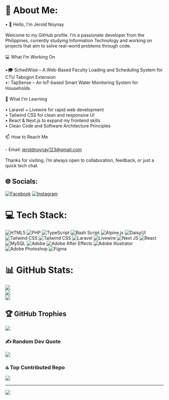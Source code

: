 # 💫 About Me:
• 👋 Hello, I'm Jerold Noynay<br><br>Welcome to my GitHub profile. I’m a passionate developer from the Philippines, currently studying Information Technology and working on projects that aim to solve real-world problems through code.<br><br>💻 What I’m Working On<br><br>•🎓 SchedWise – A Web-Based Faculty Loading and Scheduling System for CTU Tabogon Extension<br>•💧 TapSense – An IoT-based Smart Water Monitoring System for Households<br><br>🧠 What I’m Learning<br><br>• Laravel + Livewire for rapid web development  <br>• Tailwind CSS for clean and responsive UI  <br>• React & Next.js to expand my frontend skills  <br>• Clean Code and Software Architecture Principles<br><br> 📫 How to Reach Me<br><br>- Email: jeroldnoynay123@gmail.com <br><br>Thanks for visiting. I’m always open to collaboration, feedback, or just a quick tech chat.


## 🌐 Socials:
[![Facebook](https://img.shields.io/badge/Facebook-%231877F2.svg?logo=Facebook&logoColor=white)](https://facebook.com/https://www.facebook.com/jeroldnoynay21) [![Instagram](https://img.shields.io/badge/Instagram-%23E4405F.svg?logo=Instagram&logoColor=white)](https://instagram.com/https://www.instagram.com/zro.ldy/) 

# 💻 Tech Stack:
![HTML5](https://img.shields.io/badge/html5-%23E34F26.svg?style=flat&logo=html5&logoColor=white) ![PHP](https://img.shields.io/badge/php-%23777BB4.svg?style=flat&logo=php&logoColor=white) ![TypeScript](https://img.shields.io/badge/typescript-%23007ACC.svg?style=flat&logo=typescript&logoColor=white) ![Bash Script](https://img.shields.io/badge/bash_script-%23121011.svg?style=flat&logo=gnu-bash&logoColor=white) ![Alpine.js](https://img.shields.io/badge/alpinejs-white.svg?style=flat&logo=alpinedotjs&logoColor=%238BC0D0) ![DaisyUI](https://img.shields.io/badge/daisyui-5A0EF8?style=flat&logo=daisyui&logoColor=white) ![Tailwind CSS](https://img.shields.io/badge/tailwindcss-%2338B2AC.svg?style=flat&logo=tailwind-css&logoColor=white) ![Tailwind CSS](https://img.shields.io/badge/tailwindcss-%2338B2AC.svg?style=flat&logo=tailwind-css&logoColor=white) ![Laravel](https://img.shields.io/badge/laravel-%23FF2D20.svg?style=flat&logo=laravel&logoColor=white) ![Livewire](https://img.shields.io/badge/livewire-%234e56a6.svg?style=flat&logo=livewire&logoColor=white) ![Next JS](https://img.shields.io/badge/Next-black?style=flat&logo=next.js&logoColor=white) ![React](https://img.shields.io/badge/react-%2320232a.svg?style=flat&logo=react&logoColor=%2361DAFB) ![MySQL](https://img.shields.io/badge/mysql-4479A1.svg?style=flat&logo=mysql&logoColor=white) ![Adobe](https://img.shields.io/badge/adobe-%23FF0000.svg?style=flat&logo=adobe&logoColor=white) ![Adobe After Effects](https://img.shields.io/badge/Adobe%20After%20Effects-9999FF.svg?style=flat&logo=Adobe%20After%20Effects&logoColor=white) ![Adobe Illustrator](https://img.shields.io/badge/adobe%20illustrator-%23FF9A00.svg?style=flat&logo=adobe%20illustrator&logoColor=white) ![Adobe Photoshop](https://img.shields.io/badge/adobe%20photoshop-%2331A8FF.svg?style=flat&logo=adobe%20photoshop&logoColor=white) ![Figma](https://img.shields.io/badge/figma-%23F24E1E.svg?style=flat&logo=figma&logoColor=white)
# 📊 GitHub Stats:
![](https://github-readme-stats.vercel.app/api?username=Zrlldy&theme=aura&hide_border=false&include_all_commits=true&count_private=true)<br/>
![](https://nirzak-streak-stats.vercel.app/?user=Zrlldy&theme=aura&hide_border=false)<br/>
![](https://github-readme-stats.vercel.app/api/top-langs/?username=Zrlldy&theme=aura&hide_border=false&include_all_commits=true&count_private=true&layout=compact)

## 🏆 GitHub Trophies
![](https://github-profile-trophy.vercel.app/?username=Zrlldy&theme=radical&no-frame=false&no-bg=false&margin-w=4)

### ✍️ Random Dev Quote
![](https://quotes-github-readme.vercel.app/api?type=horizontal&theme=radical)

### 🔝 Top Contributed Repo
![](https://github-contributor-stats.vercel.app/api?username=Zrlldy&limit=5&theme=dark&combine_all_yearly_contributions=true)

---
[![](https://visitcount.itsvg.in/api?id=Zrlldy&icon=1&color=0)](https://visitcount.itsvg.in)

<!-- Proudly created with GPRM ( https://gprm.itsvg.in ) -->
